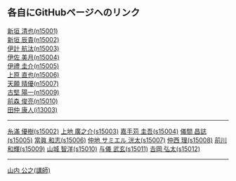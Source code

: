 ## 各自にGitHubページヘのリンク

<a href='http://n15001.github.io/habitat/' target='_blank'>新垣 清也(n15001)</a>  
<a href='http://n15002.github.io/habitat/' target='_blank'>新垣 辰貴(n15002)</a>  
<a href='http://n15003.github.io/habitat/' target='_blank'>伊計 航汰(n15003)</a>  
<a href='http://n15004.github.io/habitat/' target='_blank'>伊佐 美月(n15004)</a>  
<a href='http://n15005.github.io/habitat/' target='_blank'>伊禮 圭介(n15005)</a>  
<a href='http://n15006.github.io/habitat/' target='_blank'>上原 直也(n15006)</a>  
<a href='http://n15007.github.io/habitat/' target='_blank'>天願 晴優(n15007)</a>  
<a href='http://n15009.github.io/habitat/' target='_blank'>古堅 陽一(n15009)</a>  
<a href='http://n15010.github.io/habitat/' target='_blank'>前森 俊亮(n15010)</a>  
<a href='http://i13003.github.io/habitat/' target='_blank'>田仲 康人(i13003)</a>  
<hr>
<a href='http://s15002.github.io/habitat/' target='_blank'>糸滿 優樹(s15002)</a>  
<a href='http://s15003.github.io/habitat/' target='_blank'>上地 廣之介(s15003)</a>  
<a href='http://s15004.github.io/habitat/' target='_blank'>嘉手苅 圭吾(s15004)</a>  
<a href='http://s15005.github.io/habitat/' target='_blank'>儀間 昌誌(s15005)</a>  
<a href='http://s15006.github.io/habitat/' target='_blank'>當眞 和志(s15006)</a>  
<a href='http://s15007.github.io/habitat/' target='_blank'>仲地 サミエル 洸太(s15007)</a>  
<a href='http://s15008.github.io/habitat/' target='_blank'>仲西 理(s15008)</a>  
<a href='http://s15009.github.io/habitat/' target='_blank'>前川 和輝(s15009)</a>  
<a href='http://s15010.github.io/habitat/' target='_blank'>山城 智洋(s15010)</a>  
<a href='http://s15011.github.io/habitat/' target='_blank'>与儀 武玄(s15011)</a>  
<a href='http://s15012.github.io/habitat/' target='_blank'>𠮷岡 弘太(s15012)</a>  
<hr>
<a href='http://kimiyukiyamauchi.github.io/habitat/' target='_blank'>山内 公之(講師)</a>  
